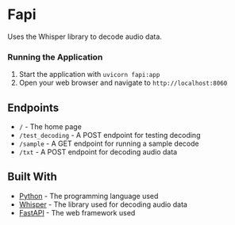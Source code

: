 # Fapi

Uses the Whisper library to decode audio data.

### Running the Application

1. Start the application with `uvicorn fapi:app`
2. Open your web browser and navigate to `http://localhost:8060`

## Endpoints

- `/` - The home page
- `/test_decoding` - A POST endpoint for testing decoding
- `/sample` - A GET endpoint for running a sample decode
- `/txt` - A POST endpoint for decoding audio data

## Built With

- [Python](https://www.python.org/) - The programming language used
- [Whisper](https://github.com/pytorch/whisper) - The library used for decoding audio data
- [FastAPI](https://fastapi.tiangolo.com/) - The web framework used